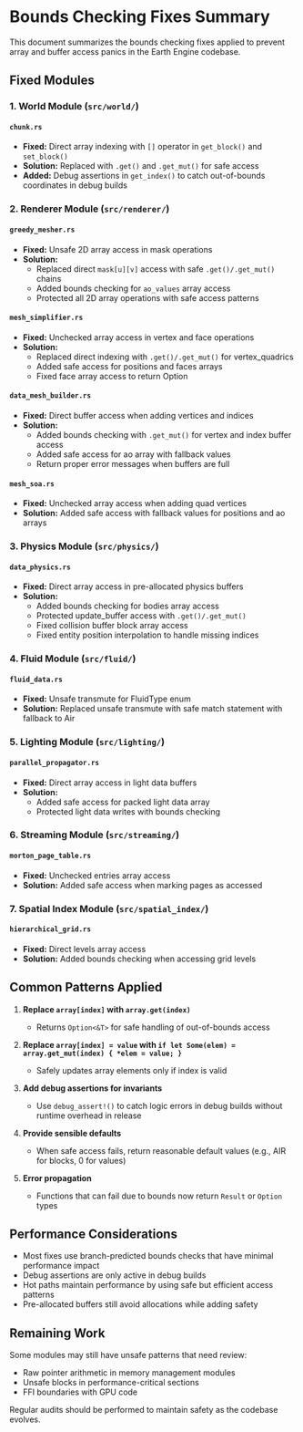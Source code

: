 # Bounds Checking Fixes Summary

This document summarizes the bounds checking fixes applied to prevent array and buffer access panics in the Earth Engine codebase.

## Fixed Modules

### 1. World Module (`src/world/`)

#### `chunk.rs`
- **Fixed:** Direct array indexing with `[]` operator in `get_block()` and `set_block()`
- **Solution:** Replaced with `.get()` and `.get_mut()` for safe access
- **Added:** Debug assertions in `get_index()` to catch out-of-bounds coordinates in debug builds

### 2. Renderer Module (`src/renderer/`)

#### `greedy_mesher.rs`
- **Fixed:** Unsafe 2D array access in mask operations
- **Solution:** 
  - Replaced direct `mask[u][v]` access with safe `.get()/.get_mut()` chains
  - Added bounds checking for `ao_values` array access
  - Protected all 2D array operations with safe access patterns

#### `mesh_simplifier.rs`
- **Fixed:** Unchecked array access in vertex and face operations
- **Solution:**
  - Replaced direct indexing with `.get()/.get_mut()` for vertex_quadrics
  - Added safe access for positions and faces arrays
  - Fixed face array access to return Option

#### `data_mesh_builder.rs`
- **Fixed:** Direct buffer access when adding vertices and indices
- **Solution:**
  - Added bounds checking with `.get_mut()` for vertex and index buffer access
  - Added safe access for ao array with fallback values
  - Return proper error messages when buffers are full

#### `mesh_soa.rs`
- **Fixed:** Unchecked array access when adding quad vertices
- **Solution:** Added safe access with fallback values for positions and ao arrays

### 3. Physics Module (`src/physics/`)

#### `data_physics.rs`
- **Fixed:** Direct array access in pre-allocated physics buffers
- **Solution:**
  - Added bounds checking for bodies array access
  - Protected update_buffer access with `.get()/.get_mut()`
  - Fixed collision buffer block array access
  - Fixed entity position interpolation to handle missing indices

### 4. Fluid Module (`src/fluid/`)

#### `fluid_data.rs`
- **Fixed:** Unsafe transmute for FluidType enum
- **Solution:** Replaced unsafe transmute with safe match statement with fallback to Air

### 5. Lighting Module (`src/lighting/`)

#### `parallel_propagator.rs`
- **Fixed:** Direct array access in light data buffers
- **Solution:**
  - Added safe access for packed light data array
  - Protected light data writes with bounds checking

### 6. Streaming Module (`src/streaming/`)

#### `morton_page_table.rs`
- **Fixed:** Unchecked entries array access
- **Solution:** Added safe access when marking pages as accessed

### 7. Spatial Index Module (`src/spatial_index/`)

#### `hierarchical_grid.rs`
- **Fixed:** Direct levels array access
- **Solution:** Added bounds checking when accessing grid levels

## Common Patterns Applied

1. **Replace `array[index]` with `array.get(index)`**
   - Returns `Option<&T>` for safe handling of out-of-bounds access
   
2. **Replace `array[index] = value` with `if let Some(elem) = array.get_mut(index) { *elem = value; }`**
   - Safely updates array elements only if index is valid

3. **Add debug assertions for invariants**
   - Use `debug_assert!()` to catch logic errors in debug builds without runtime overhead in release

4. **Provide sensible defaults**
   - When safe access fails, return reasonable default values (e.g., AIR for blocks, 0 for values)

5. **Error propagation**
   - Functions that can fail due to bounds now return `Result` or `Option` types

## Performance Considerations

- Most fixes use branch-predicted bounds checks that have minimal performance impact
- Debug assertions are only active in debug builds
- Hot paths maintain performance by using safe but efficient access patterns
- Pre-allocated buffers still avoid allocations while adding safety

## Remaining Work

Some modules may still have unsafe patterns that need review:
- Raw pointer arithmetic in memory management modules
- Unsafe blocks in performance-critical sections
- FFI boundaries with GPU code

Regular audits should be performed to maintain safety as the codebase evolves.
